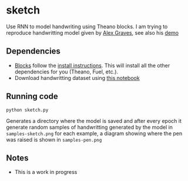 # sketch
Use RNN to model handwriting using Theano blocks.
I am trying to reproduce handwritting model given by
[Alex Graves](http://arxiv.org/abs/1308.0850),
see also his [demo](http://www.cs.toronto.edu/~graves/handwriting.html)

Dependencies
------------
* [Blocks](https://github.com/bartvm/blocks) follow
  the [install instructions](http://blocks.readthedocs.org/en/latest/setup.html).
  This will install all the other dependencies for you (Theano, Fuel, etc.).
* Download handwritting dataset using [this notebook](./handwriting-to-hdf5.ipynb)
 
Running code
------------

    python sketch.py
Generates a directory where the model is saved and
after every epoch it generate random samples of handwritting generated by the
model in `samples-sketch.png` for each example, a diagram showing where the pen
was raised is shown in `samples-pen.png`

Notes
-----
* This is a work in progress

